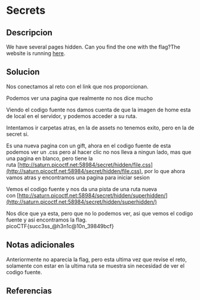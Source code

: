 # Secrets

## Descripcion
We have several pages hidden. Can you find the one with the flag?The website is running [here](http://saturn.picoctf.net:57258/).
## Solucion
Nos conectamos al reto con el link que nos proporcionan.

Podemos ver una pagina que realmente no nos dice mucho

Viendo el codigo fuente nos damos cuenta de que la imagen de home esta de local en el servidor, y podemos acceder a su ruta.

Intentamos ir carpetas atras, en la de assets no tenemos exito, pero en la de secret si.

Es una nueva pagina con un gift, ahora en el codigo fuente de esta podemos ver un .css pero al hacer clic no nos lleva a ningun lado, mas que una pagina en blanco, pero tiene la ruta [http://saturn.picoctf.net:58984/secret/hidden/file.css](http://saturn.picoctf.net:58984/secret/hidden/file.css), por lo que ahora vamos atras y encontramos una pagina para iniciar sesion

Vemos el codigo fuente y nos da una pista de una ruta nueva con [http://saturn.picoctf.net:58984/secret/hidden/superhidden/](http://saturn.picoctf.net:58984/secret/hidden/superhidden/)

Nos dice que ya esta, pero que no lo podemos ver, asi que vemos el codigo fuente y asi encontramos la flag. picoCTF{succ3ss_@h3n1c@10n_39849bcf} 

## Notas adicionales
Anteriormente no aparecia la flag, pero esta ultima vez que revise el reto, solamente con estar en la ultima ruta se muestra sin necesidad de ver el codigo fuente.
## Referencias
